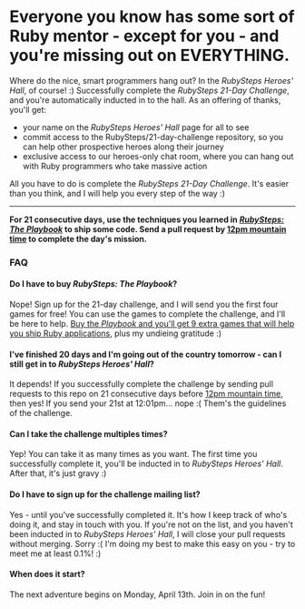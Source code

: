 # Everyone you know has some sort of Ruby mentor - except for you - and you're missing out on EVERYTHING.

Where do the nice, smart programmers hang out? In the *RubySteps Heroes' Hall*, of course! :) Successfully complete the *RubySteps 21-Day Challenge*, and you're automatically inducted in to the hall. As an offering of thanks, you'll get:

* your name on the *RubySteps Heroes' Hall* page for all to see
* commit access to the RubySteps/21-day-challenge repository, so you can help other prospective heroes along their journey
* exclusive access to our heroes-only chat room, where you can hang out with Ruby programmers who take massive action

All you have to do is complete the *RubySteps 21-Day Challenge*. It's easier than you think, and I will help you every step of the way :)

----

**For 21 consecutive days, use the techniques you learned in [*RubySteps: The Playbook*](http://www.rubysteps.com/playbook/) to ship some code. Send a pull request by [12pm mountain time](http://everytimezone.com/#2015-4-1,360,cn3) to complete the day's mission.**

### FAQ

#### Do I have to buy *RubySteps: The Playbook*?

Nope! Sign up for the 21-day challenge, and I will send you the first four games for free! You can use the games to complete the challenge, and I'll be here to help. [Buy the *Playbook* and you'll get 9 extra games that will help you ship Ruby applications](http://rubysteps.com/playbook/), plus my undieing gratitude :)

#### I've finished 20 days and I'm going out of the country tomorrow - can I still get in to *RubySteps Heroes' Hall*?

It depends! If you successfully complete the challenge by sending pull requests to this repo on 21 consecutive days before [12pm mountain time](http://everytimezone.com/#2015-4-1,360,cn3), then yes! If you send your 21st at 12:01pm... nope :( Them's the guidelines of the challenge.

#### Can I take the challenge multiples times?

Yep! You can take it as many times as you want. The first time you successfully complete it, you'll be inducted in to *RubySteps Heroes' Hall*. After that, it's just gravy :)

#### Do I have to sign up for the challenge mailing list?

Yes - until you've successfully completed it. It's how I keep track of who's doing it, and stay in touch with you. If you're not on the list, and you haven't been inducted in to *RubySteps Heroes' Hall*, I will close your pull requests without merging. Sorry :( I'm doing my best to make this easy on you - try to meet me at least 0.1%! :)

#### When does it start?

The next adventure begins on Monday, April 13th. Join in on the fun!
